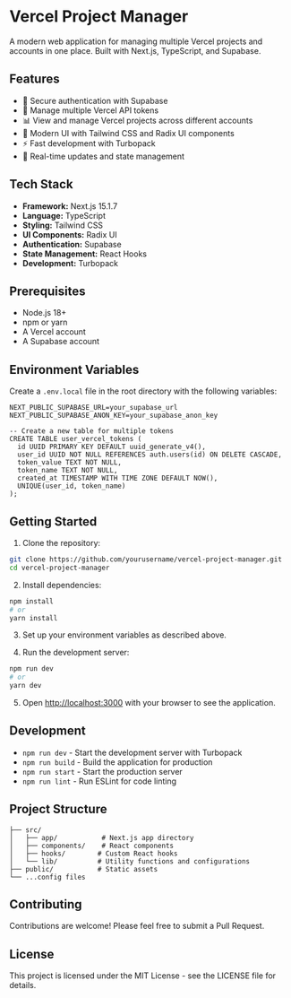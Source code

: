 # Vercel Project Manager

A modern web application for managing multiple Vercel projects and accounts in one place. Built with Next.js, TypeScript, and Supabase.

## Features

- 🔐 Secure authentication with Supabase
- 🔑 Manage multiple Vercel API tokens
- 📊 View and manage Vercel projects across different accounts
- 🎨 Modern UI with Tailwind CSS and Radix UI components
- ⚡ Fast development with Turbopack
- 🔄 Real-time updates and state management

## Tech Stack

- **Framework:** Next.js 15.1.7
- **Language:** TypeScript
- **Styling:** Tailwind CSS
- **UI Components:** Radix UI
- **Authentication:** Supabase
- **State Management:** React Hooks
- **Development:** Turbopack

## Prerequisites

- Node.js 18+
- npm or yarn
- A Vercel account
- A Supabase account

## Environment Variables

Create a `.env.local` file in the root directory with the following variables:

```env
NEXT_PUBLIC_SUPABASE_URL=your_supabase_url
NEXT_PUBLIC_SUPABASE_ANON_KEY=your_supabase_anon_key
```

```
-- Create a new table for multiple tokens
CREATE TABLE user_vercel_tokens (
  id UUID PRIMARY KEY DEFAULT uuid_generate_v4(),
  user_id UUID NOT NULL REFERENCES auth.users(id) ON DELETE CASCADE,
  token_value TEXT NOT NULL,
  token_name TEXT NOT NULL,
  created_at TIMESTAMP WITH TIME ZONE DEFAULT NOW(),
  UNIQUE(user_id, token_name)
);
```

## Getting Started

1. Clone the repository:

```bash
git clone https://github.com/yourusername/vercel-project-manager.git
cd vercel-project-manager
```

2. Install dependencies:

```bash
npm install
# or
yarn install
```

3. Set up your environment variables as described above.

4. Run the development server:

```bash
npm run dev
# or
yarn dev
```

5. Open [http://localhost:3000](http://localhost:3000) with your browser to see the application.

## Development

- `npm run dev` - Start the development server with Turbopack
- `npm run build` - Build the application for production
- `npm run start` - Start the production server
- `npm run lint` - Run ESLint for code linting

## Project Structure

```
├── src/
│   ├── app/           # Next.js app directory
│   ├── components/    # React components
│   ├── hooks/        # Custom React hooks
│   └── lib/          # Utility functions and configurations
├── public/           # Static assets
└── ...config files
```

## Contributing

Contributions are welcome! Please feel free to submit a Pull Request.

## License

This project is licensed under the MIT License - see the LICENSE file for details.
